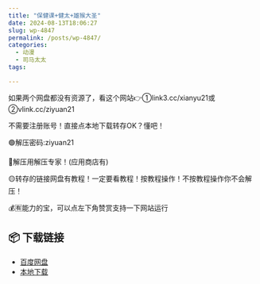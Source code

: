 ```yaml
---
title: "保健课+健太+雄猴大圣"
date: 2024-08-13T18:06:27
slug: wp-4847
permalink: /posts/wp-4847/
categories:
  - 动漫
  - 司马太太
tags:

---
```


如果两个网盘都没有资源了，看这个网站👉①link3.cc/xianyu21或②vlink.cc/ziyuan21

不需要注册账号！直接点本地下载转存OK？懂吧！

🟢解压密码:ziyuan21

🔵解压用解压专家！(应用商店有)

🟡转存的链接网盘有教程！一定要看教程！按教程操作！不按教程操作你不会解压！

💰🈶能力的宝，可以点左下角赞赏支持一下网站运行

## 📦 下载链接
- [百度网盘](https://blziyuan21.com/pay-download/4847?key=aa2caa2d35&down_id=0)
- [本地下载](https://blziyuan21.com/pay-download/4847?key=aa2caa2d35&down_id=1)

